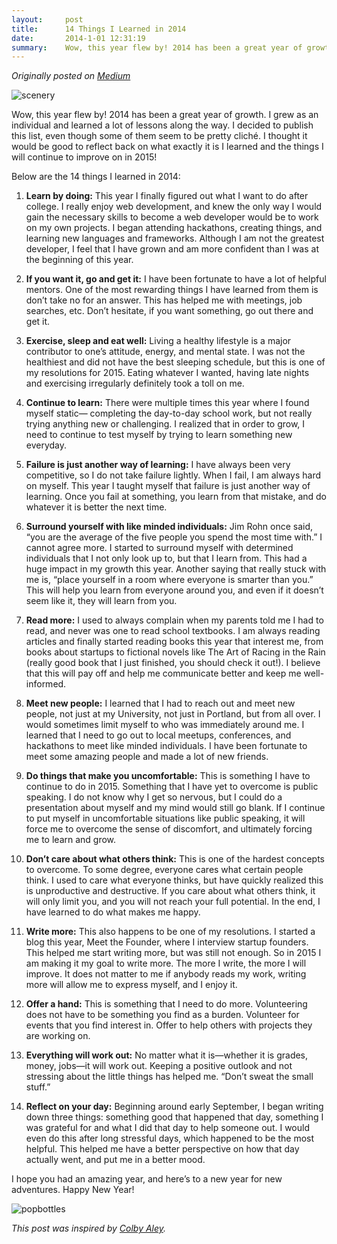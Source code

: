 ```yaml
---
layout:     post
title:      14 Things I Learned in 2014
date:       2014-1-01 12:31:19
summary:    Wow, this year flew by! 2014 has been a great year of growth. I grew as an individual and learned a lot of lessons along the way....
---
```

*Originally posted on [Medium](https://medium.com/@kevinbastien/14-things-i-learned-in-2014-59134a4d7cd7)*

![scenery](http://goo.gl/NKol6r)

Wow, this year flew by! 2014 has been a great year of growth. I grew as an individual and learned a lot of lessons along the way. I decided to publish this list, even though some of them seem to be pretty cliché. I thought it would be good to reflect back on what exactly it is I learned and the things I will continue to improve on in 2015!

Below are the 14 things I learned in 2014:

1. **Learn by doing:** This year I finally figured out what I want to do after college. I really enjoy web development, and knew the only way I would gain the necessary skills to become a web developer would be to work on my own projects. I began attending hackathons, creating things, and learning new languages and frameworks. Although I am not the greatest developer, I feel that I have grown and am more confident than I was at the beginning of this year.

2. **If you want it, go and get it:** I have been fortunate to have a lot of helpful mentors. One of the most rewarding things I have learned from them is don’t take no for an answer. This has helped me with meetings, job searches, etc. Don’t hesitate, if you want something, go out there and get it.

3. **Exercise, sleep and eat well:** Living a healthy lifestyle is a major contributor to one’s attitude, energy, and mental state. I was not the healthiest and did not have the best sleeping schedule, but this is one of my resolutions for 2015. Eating whatever I wanted, having late nights and exercising irregularly definitely took a toll on me.

4. **Continue to learn:** There were multiple times this year where I found myself static— completing the day-to-day school work, but not really trying anything new or challenging. I realized that in order to grow, I need to continue to test myself by trying to learn something new everyday.

5. **Failure is just another way of learning:** I have always been very competitive, so I do not take failure lightly. When I fail, I am always hard on myself. This year I taught myself that failure is just another way of learning. Once you fail at something, you learn from that mistake, and do whatever it is better the next time.

6. **Surround yourself with like minded individuals:** Jim Rohn once said, “you are the average of the five people you spend the most time with.” I cannot agree more. I started to surround myself with determined individuals that I not only look up to, but that I learn from. This had a huge impact in my growth this year. Another saying that really stuck with me is, “place yourself in a room where everyone is smarter than you.” This will help you learn from everyone around you, and even if it doesn’t seem like it, they will learn from you.

7. **Read more:** I used to always complain when my parents told me I had to read, and never was one to read school textbooks. I am always reading articles and finally started reading books this year that interest me, from books about startups to fictional novels like The Art of Racing in the Rain (really good book that I just finished, you should check it out!). I believe that this will pay off and help me communicate better and keep me well-informed.

8. **Meet new people:** I learned that I had to reach out and meet new people, not just at my University, not just in Portland, but from all over. I would sometimes limit myself to who was immediately around me. I learned that I need to go out to local meetups, conferences, and hackathons to meet like minded individuals. I have been fortunate to meet some amazing people and made a lot of new friends.

9. **Do things that make you uncomfortable:** This is something I have to continue to do in 2015. Something that I have yet to overcome is public speaking. I do not know why I get so nervous, but I could do a presentation about myself and my mind would still go blank. If I continue to put myself in uncomfortable situations like public speaking, it will force me to overcome the sense of discomfort, and ultimately forcing me to learn and grow.

10. **Don’t care about what others think:** This is one of the hardest concepts to overcome. To some degree, everyone cares what certain people think. I used to care what everyone thinks, but have quickly realized this is unproductive and destructive. If you care about what others think, it will only limit you, and you will not reach your full potential. In the end, I have learned to do what makes me happy.

11. **Write more:** This also happens to be one of my resolutions. I started a blog this year, Meet the Founder, where I interview startup founders. This helped me start writing more, but was still not enough. So in 2015 I am making it my goal to write more. The more I write, the more I will improve. It does not matter to me if anybody reads my work, writing more will allow me to express myself, and I enjoy it.

12. **Offer a hand:** This is something that I need to do more. Volunteering does not have to be something you find as a burden. Volunteer for events that you find interest in. Offer to help others with projects they are working on.

13. **Everything will work out:** No matter what it is—whether it is grades, money, jobs—it will work out. Keeping a positive outlook and not stressing about the little things has helped me. “Don’t sweat the small stuff.”

14. **Reflect on your day:** Beginning around early September, I began writing down three things: something good that happened that day, something I was grateful for and what I did that day to help someone out. I would even do this after long stressful days, which happened to be the most helpful. This helped me have a better perspective on how that day actually went, and put me in a better mood.

I hope you had an amazing year, and here’s to a new year for new adventures. Happy New Year!

![popbottles](http://media.giphy.com/media/6FkXvuwt9MAFi/giphy.gif)

*This post was inspired by [Colby Aley](www.twitter.com/aley).*